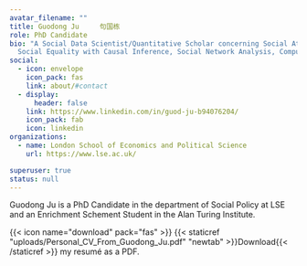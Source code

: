 ```yaml
---
avatar_filename: ""
title: Guodong Ju     句国栋
role: PhD Candidate
bio: "A Social Data Scientist/Quantitative Scholar concerning Social Attitudes, Social Interactions,
  Social Equality with Causal Inference, Social Network Analysis, Computational Social Science, Bayesian Inference, etc. "
social:
  - icon: envelope
    icon_pack: fas
    link: about/#contact
  - display:
      header: false
    link: https://www.linkedin.com/in/guod-ju-b94076204/
    icon_pack: fab
    icon: linkedin
organizations:
  - name: London School of Economics and Political Science
    url: https://www.lse.ac.uk/

superuser: true
status: null
---
```

Guodong Ju is a PhD Candidate in the department of Social Policy at LSE and an Enrichment Schement Student in the Alan Turing Institute.

{{< icon name="download" pack="fas" >}} {{< staticref "uploads/Personal_CV_From_Guodong_Ju.pdf" "newtab" >}}Download{{< /staticref >}} my resumé as a PDF.
